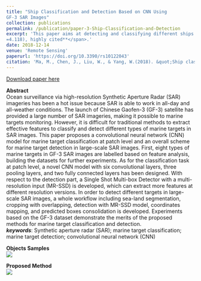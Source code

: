 ```yaml
---
title: "Ship Classification and Detection Based on CNN Using
GF-3 SAR Images"
collection: publications
permalink: /publication/paper-3-Ship-Classification-and-Detection
excerpt: 'This paper aims at detecting and classifying different ships and manmade targets in GF-3 SAR images. <span style="color:red">**SCI Q1, IF(2018)
=4.118), highly cited**</span>.'
date: 2018-12-14
venue: 'Remote Sensing'
paperurl: 'https://doi.org/10.3390/rs10122043'
citation: 'Ma, M., Chen, J., Liu, W., & Yang, W.(2018). &quot;Ship classification and detection based on CNN using GF-3 SAR images &quot; <i>Remote Sensing</i>. 10(12),2043.'
---
```



[Download paper here](https://www.mdpi.com/2072-4292/10/12/2043)

**Abstract**<br>
Ocean surveillance via high-resolution Synthetic Aperture Radar (SAR) imageries has been a hot issue because SAR is able to work in all-day and all-weather conditions. The launch of Chinese Gaofen-3 (GF-3) satellite has provided a large number of SAR imageries, making it possible to marine targets monitoring. However, it is difficult for traditional methods to extract effective features to classify and detect different types of marine targets in SAR images. This paper proposes a convolutional neural network (CNN) model for marine target classification at patch level and an overall scheme for marine target detection in large-scale SAR images. First, eight types of marine targets in GF-3 SAR images are labelled based on feature analysis, building the datasets for further experiments. As for the classification task at patch level, a novel CNN model with six convolutional layers, three pooling layers, and two fully connected layers has been designed. With respect to the detection part, a Single Shot Multi-box Detector with a multi-resolution input (MR-SSD) is developed, which can extract more features at different resolution versions. In order to detect different targets in large-scale SAR images, a whole workflow including sea-land segmentation, cropping with overlapping, detection with MR-SSD model, coordinates mapping, and predicted boxes consolidation is developed. Experiments based on the GF-3 dataset demonstrate the merits of the proposed methods for marine target classification and detection. </br>
***keywords***: Synthetic aperture radar (SAR); marine target classification; marine target detection; convolutional neural network (CNN)<br>

**Objects Samples**<br>
![](https://www.mdpi.com/remotesensing/remotesensing-10-02043/article_deploy/html/images/remotesensing-10-02043-g001-550.jpg)


**Proposed Method**<br>
![](https://www.mdpi.com/remotesensing/remotesensing-10-02043/article_deploy/html/images/remotesensing-10-02043-g003-550.jpg)


